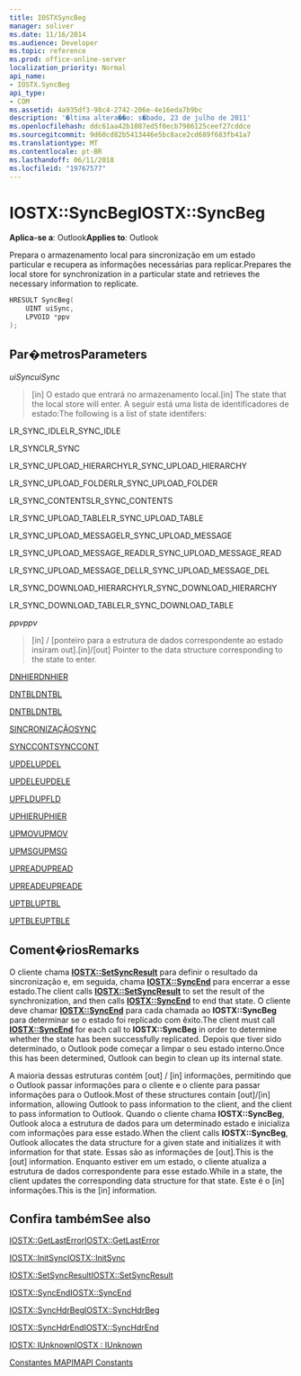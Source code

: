 ```yaml
---
title: IOSTXSyncBeg
manager: soliver
ms.date: 11/16/2014
ms.audience: Developer
ms.topic: reference
ms.prod: office-online-server
localization_priority: Normal
api_name:
- IOSTX.SyncBeg
api_type:
- COM
ms.assetid: 4a935df3-98c4-2742-206e-4e16eda7b9bc
description: '�ltima altera��o: s�bado, 23 de julho de 2011'
ms.openlocfilehash: ddc61aa42b1087ed5f0ecb7986125ceef27cddce
ms.sourcegitcommit: 9d60cd82b5413446e5bc8ace2cd689f683fb41a7
ms.translationtype: MT
ms.contentlocale: pt-BR
ms.lasthandoff: 06/11/2018
ms.locfileid: "19767577"
---
```

# <a name="iostxsyncbeg"></a><span data-ttu-id="e8469-103">IOSTX::SyncBeg</span><span class="sxs-lookup"><span data-stu-id="e8469-103">IOSTX::SyncBeg</span></span>

  
  
<span data-ttu-id="e8469-104">**Aplica-se a**: Outlook</span><span class="sxs-lookup"><span data-stu-id="e8469-104">**Applies to**: Outlook</span></span> 
  
<span data-ttu-id="e8469-105">Prepara o armazenamento local para sincronização em um estado particular e recupera as informações necessárias para replicar.</span><span class="sxs-lookup"><span data-stu-id="e8469-105">Prepares the local store for synchronization in a particular state and retrieves the necessary information to replicate.</span></span>
  
```cpp
HRESULT SyncBeg( 
    UINT uiSync, 
    LPVOID *ppv 
);
```

## <a name="parameters"></a><span data-ttu-id="e8469-106">Par�metros</span><span class="sxs-lookup"><span data-stu-id="e8469-106">Parameters</span></span>

 <span data-ttu-id="e8469-107">_uiSync_</span><span class="sxs-lookup"><span data-stu-id="e8469-107">_uiSync_</span></span>
  
>  <span data-ttu-id="e8469-108">[in] O estado que entrará no armazenamento local.</span><span class="sxs-lookup"><span data-stu-id="e8469-108">[in] The state that the local store will enter.</span></span> <span data-ttu-id="e8469-109">A seguir está uma lista de identificadores de estado:</span><span class="sxs-lookup"><span data-stu-id="e8469-109">The following is a list of state identifers:</span></span> 
    
<span data-ttu-id="e8469-110">LR_SYNC_IDLE</span><span class="sxs-lookup"><span data-stu-id="e8469-110">LR_SYNC_IDLE</span></span>
  
> 
    
<span data-ttu-id="e8469-111">LR_SYNC</span><span class="sxs-lookup"><span data-stu-id="e8469-111">LR_SYNC</span></span>
  
> 
    
<span data-ttu-id="e8469-112">LR_SYNC_UPLOAD_HIERARCHY</span><span class="sxs-lookup"><span data-stu-id="e8469-112">LR_SYNC_UPLOAD_HIERARCHY</span></span>
  
> 
    
<span data-ttu-id="e8469-113">LR_SYNC_UPLOAD_FOLDER</span><span class="sxs-lookup"><span data-stu-id="e8469-113">LR_SYNC_UPLOAD_FOLDER</span></span>
  
> 
    
<span data-ttu-id="e8469-114">LR_SYNC_CONTENTS</span><span class="sxs-lookup"><span data-stu-id="e8469-114">LR_SYNC_CONTENTS</span></span>
  
> 
    
<span data-ttu-id="e8469-115">LR_SYNC_UPLOAD_TABLE</span><span class="sxs-lookup"><span data-stu-id="e8469-115">LR_SYNC_UPLOAD_TABLE</span></span>
  
> 
    
<span data-ttu-id="e8469-116">LR_SYNC_UPLOAD_MESSAGE</span><span class="sxs-lookup"><span data-stu-id="e8469-116">LR_SYNC_UPLOAD_MESSAGE</span></span>
  
> 
    
<span data-ttu-id="e8469-117">LR_SYNC_UPLOAD_MESSAGE_READ</span><span class="sxs-lookup"><span data-stu-id="e8469-117">LR_SYNC_UPLOAD_MESSAGE_READ</span></span>
  
> 
    
<span data-ttu-id="e8469-118">LR_SYNC_UPLOAD_MESSAGE_DEL</span><span class="sxs-lookup"><span data-stu-id="e8469-118">LR_SYNC_UPLOAD_MESSAGE_DEL</span></span>
  
> 
    
<span data-ttu-id="e8469-119">LR_SYNC_DOWNLOAD_HIERARCHY</span><span class="sxs-lookup"><span data-stu-id="e8469-119">LR_SYNC_DOWNLOAD_HIERARCHY</span></span>
  
> 
    
<span data-ttu-id="e8469-120">LR_SYNC_DOWNLOAD_TABLE</span><span class="sxs-lookup"><span data-stu-id="e8469-120">LR_SYNC_DOWNLOAD_TABLE</span></span>
  
> 
    
 <span data-ttu-id="e8469-121">_ppv_</span><span class="sxs-lookup"><span data-stu-id="e8469-121">_ppv_</span></span>
  
>  <span data-ttu-id="e8469-122">[in] / [ponteiro para a estrutura de dados correspondente ao estado insiram out].</span><span class="sxs-lookup"><span data-stu-id="e8469-122">[in]/[out] Pointer to the data structure corresponding to the state to enter.</span></span> 
    
[<span data-ttu-id="e8469-123">DNHIER</span><span class="sxs-lookup"><span data-stu-id="e8469-123">DNHIER</span></span>](dnhier.md)
  
> 
    
[<span data-ttu-id="e8469-124">DNTBL</span><span class="sxs-lookup"><span data-stu-id="e8469-124">DNTBL</span></span>](dntbl.md)
  
> 
    
[<span data-ttu-id="e8469-125">DNTBL</span><span class="sxs-lookup"><span data-stu-id="e8469-125">DNTBL</span></span>](dntbl.md)
  
> 
    
[<span data-ttu-id="e8469-126">SINCRONIZAÇÃO</span><span class="sxs-lookup"><span data-stu-id="e8469-126">SYNC</span></span>](sync.md)
  
> 
    
[<span data-ttu-id="e8469-127">SYNCCONT</span><span class="sxs-lookup"><span data-stu-id="e8469-127">SYNCCONT</span></span>](synccont.md)
  
> 
    
[<span data-ttu-id="e8469-128">UPDEL</span><span class="sxs-lookup"><span data-stu-id="e8469-128">UPDEL</span></span>](updel.md)
  
> 
    
[<span data-ttu-id="e8469-129">UPDELE</span><span class="sxs-lookup"><span data-stu-id="e8469-129">UPDELE</span></span>](updele.md)
  
> 
    
[<span data-ttu-id="e8469-130">UPFLD</span><span class="sxs-lookup"><span data-stu-id="e8469-130">UPFLD</span></span>](upfld.md)
  
> 
    
[<span data-ttu-id="e8469-131">UPHIER</span><span class="sxs-lookup"><span data-stu-id="e8469-131">UPHIER</span></span>](uphier.md)
  
> 
    
[<span data-ttu-id="e8469-132">UPMOV</span><span class="sxs-lookup"><span data-stu-id="e8469-132">UPMOV</span></span>](upmov.md)
  
> 
    
[<span data-ttu-id="e8469-133">UPMSG</span><span class="sxs-lookup"><span data-stu-id="e8469-133">UPMSG</span></span>](upmsg.md)
  
> 
    
[<span data-ttu-id="e8469-134">UPREAD</span><span class="sxs-lookup"><span data-stu-id="e8469-134">UPREAD</span></span>](upread.md)
  
> 
    
[<span data-ttu-id="e8469-135">UPREADE</span><span class="sxs-lookup"><span data-stu-id="e8469-135">UPREADE</span></span>](upreade.md)
  
> 
    
[<span data-ttu-id="e8469-136">UPTBL</span><span class="sxs-lookup"><span data-stu-id="e8469-136">UPTBL</span></span>](uptbl.md)
  
> 
    
[<span data-ttu-id="e8469-137">UPTBLE</span><span class="sxs-lookup"><span data-stu-id="e8469-137">UPTBLE</span></span>](uptble.md)
  
> 
    
## <a name="remarks"></a><span data-ttu-id="e8469-138">Coment�rios</span><span class="sxs-lookup"><span data-stu-id="e8469-138">Remarks</span></span>

<span data-ttu-id="e8469-139">O cliente chama **[IOSTX::SetSyncResult](iostx-setsyncresult.md)** para definir o resultado da sincronização e, em seguida, chama **[IOSTX::SyncEnd](iostx-syncend.md)** para encerrar a esse estado.</span><span class="sxs-lookup"><span data-stu-id="e8469-139">The client calls **[IOSTX::SetSyncResult](iostx-setsyncresult.md)** to set the result of the synchronization, and then calls **[IOSTX::SyncEnd](iostx-syncend.md)** to end that state.</span></span> <span data-ttu-id="e8469-140">O cliente deve chamar **[IOSTX::SyncEnd](iostx-syncend.md)** para cada chamada ao **IOSTX::SyncBeg** para determinar se o estado foi replicado com êxito.</span><span class="sxs-lookup"><span data-stu-id="e8469-140">The client must call **[IOSTX::SyncEnd](iostx-syncend.md)** for each call to **IOSTX::SyncBeg** in order to determine whether the state has been successfully replicated.</span></span> <span data-ttu-id="e8469-141">Depois que tiver sido determinado, o Outlook pode começar a limpar o seu estado interno.</span><span class="sxs-lookup"><span data-stu-id="e8469-141">Once this has been determined, Outlook can begin to clean up its internal state.</span></span> 
  
<span data-ttu-id="e8469-142">A maioria dessas estruturas contém [out] / [in] informações, permitindo que o Outlook passar informações para o cliente e o cliente para passar informações para o Outlook.</span><span class="sxs-lookup"><span data-stu-id="e8469-142">Most of these structures contain [out]/[in] information, allowing Outlook to pass information to the client, and the client to pass information to Outlook.</span></span> <span data-ttu-id="e8469-143">Quando o cliente chama **IOSTX::SyncBeg**, Outlook aloca a estrutura de dados para um determinado estado e inicializa com informações para esse estado.</span><span class="sxs-lookup"><span data-stu-id="e8469-143">When the client calls **IOSTX::SyncBeg**, Outlook allocates the data structure for a given state and initializes it with information for that state.</span></span> <span data-ttu-id="e8469-144">Essas são as informações de [out].</span><span class="sxs-lookup"><span data-stu-id="e8469-144">This is the [out] information.</span></span> <span data-ttu-id="e8469-145">Enquanto estiver em um estado, o cliente atualiza a estrutura de dados correspondente para esse estado.</span><span class="sxs-lookup"><span data-stu-id="e8469-145">While in a state, the client updates the corresponding data structure for that state.</span></span> <span data-ttu-id="e8469-146">Este é o [in] informações.</span><span class="sxs-lookup"><span data-stu-id="e8469-146">This is the [in] information.</span></span> 
  
## <a name="see-also"></a><span data-ttu-id="e8469-147">Confira também</span><span class="sxs-lookup"><span data-stu-id="e8469-147">See also</span></span>



[<span data-ttu-id="e8469-148">IOSTX::GetLastError</span><span class="sxs-lookup"><span data-stu-id="e8469-148">IOSTX::GetLastError</span></span>](iostx-getlasterror.md)
  
[<span data-ttu-id="e8469-149">IOSTX::InitSync</span><span class="sxs-lookup"><span data-stu-id="e8469-149">IOSTX::InitSync</span></span>](iostx-initsync.md)
  
[<span data-ttu-id="e8469-150">IOSTX::SetSyncResult</span><span class="sxs-lookup"><span data-stu-id="e8469-150">IOSTX::SetSyncResult</span></span>](iostx-setsyncresult.md)
  
[<span data-ttu-id="e8469-151">IOSTX::SyncEnd</span><span class="sxs-lookup"><span data-stu-id="e8469-151">IOSTX::SyncEnd</span></span>](iostx-syncend.md)
  
[<span data-ttu-id="e8469-152">IOSTX::SyncHdrBeg</span><span class="sxs-lookup"><span data-stu-id="e8469-152">IOSTX::SyncHdrBeg</span></span>](iostx-synchdrbeg.md)
  
[<span data-ttu-id="e8469-153">IOSTX::SyncHdrEnd</span><span class="sxs-lookup"><span data-stu-id="e8469-153">IOSTX::SyncHdrEnd</span></span>](iostx-synchdrend.md)
  
[<span data-ttu-id="e8469-154">IOSTX: IUnknown</span><span class="sxs-lookup"><span data-stu-id="e8469-154">IOSTX : IUnknown</span></span>](iostxiunknown.md)


[<span data-ttu-id="e8469-155">Constantes MAPI</span><span class="sxs-lookup"><span data-stu-id="e8469-155">MAPI Constants</span></span>](mapi-constants.md)

